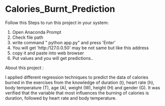 # Calories_Burnt_Prediction
Follow this Steps to run this project in your system:
1) Open Anaconda Prompt 
2) Check file path
3) write command " python app.py" and press 'Enter'
4) You will get 'http:/127.0.0.50'  may be not same but like this address 
5) copy it and paste into web browser 
6) Put values and you will get predictions..

About this project :

I applied different regression techniques to predict the data of calories burned in the exercises from the knowledge of duration (t), heart rate (h), body temperature (T), age (A), weight (W), height (H) and gender (G). It was verified that the variable that most influences the burning of calories is duration, followed by heart rate and body temperature.

